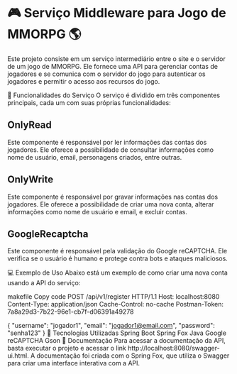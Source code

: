 <h1>🎮 Serviço Middleware para Jogo de MMORPG 🌎</h2>
Este projeto consiste em um serviço intermediário entre o site e o servidor de um jogo de MMORPG. Ele fornece uma API para gerenciar contas de jogadores e se comunica com o servidor do jogo para autenticar os jogadores e permitir o acesso aos recursos do jogo.

🧰 Funcionalidades do Serviço
O serviço é dividido em três componentes principais, cada um com suas próprias funcionalidades:

<h2>OnlyRead</h2>
Este componente é responsável por ler informações das contas dos jogadores. Ele oferece a possibilidade de consultar informações como nome de usuário, email, personagens criados, entre outras.

<h2>OnlyWrite</h2>
Este componente é responsável por gravar informações nas contas dos jogadores. Ele oferece a possibilidade de criar uma nova conta, alterar informações como nome de usuário e email, e excluir contas.

<h2>GoogleRecaptcha</h2>
Este componente é responsável pela validação do Google reCAPTCHA. Ele verifica se o usuário é humano e protege contra bots e ataques maliciosos.

💻 Exemplo de Uso
Abaixo está um exemplo de como criar uma nova conta usando a API do serviço:

makefile
Copy code
POST /api/v1/register HTTP/1.1
Host: localhost:8080
Content-Type: application/json
Cache-Control: no-cache
Postman-Token: 7a8a29d3-7b22-96e1-cb7f-d06391a49278

{
    "username": "jogador1",
    "email": "jogador1@email.com",
    "password": "senha123"
}
🚀 Tecnologias Utilizadas
Spring Boot
Spring Fox
Java
Google reCAPTCHA
Gson
📖 Documentação
Para acessar a documentação da API, basta executar o projeto e acessar o link http://localhost:8080/swagger-ui.html. A documentação foi criada com o Spring Fox, que utiliza o Swagger para criar uma interface interativa com a API.
